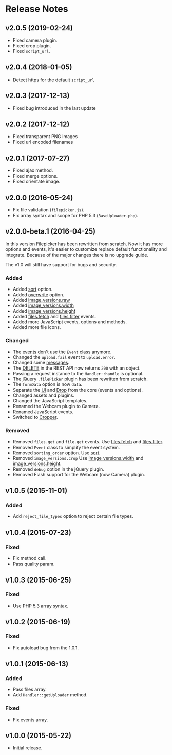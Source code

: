 # Release Notes

## v2.0.5 (2019-02-24)

- Fixed camera plugin.
- Fixed crop plugin.
- Fixed `script_url`.

## v2.0.4 (2018-01-05)

- Detect https for the default `script_url`

## v2.0.3 (2017-12-13)

- Fixed bug introduced in the last update

## v2.0.2 (2017-12-12)

- Fixed transparent PNG images
- Fixed url encoded filenames

## v2.0.1 (2017-07-27)

- Fixed ajax method.
- Fixed merge options.
- Fixed orientate image.

## v2.0.0 (2016-05-24)

- Fix file validation (`filepicker.js`).
- Fix array syntax and scope for PHP 5.3 (`BaseUploader.php`).

## v2.0.0-beta.1 (2016-04-25)

In this version Filepicker has been rewritten from scratch. Now it has more options and events, it's easier to customize replace default functionality and integrate. Because of the major changes there is no upgrade guide.

The v1.0 will still have support for bugs and security.

### Added

- Added [sort](configphp.md#sort) option.
- Added [overwrite](configphp.md#overwrite) option.
- Added [image_versions.raw](configphp.md#raw)
- Added [image_versions.width](configphp.md#width)
- Added [image_versions.height](configphp.md#height)
- Added [files.fetch](apiphp.md#filesfetch) and [files.filter](apiphp.md#filesfilter) events.
- Added more JavaScript events, options and methods.
- Added more file icons.

### Changed

- The [events](apiphp.md#available-events) don't use the `Event` class anymore.
- Changed the `upload.fail` event to `upload.error`.
- Changed some [messages](configphp.md#messages).
- The [DELETE](apiphp.md#delete-a-file) in the REST API now returns `200` with an object.
- Passing a request instance to the `Handler::handle` is optional.
- The jQuery `.filePicker` plugin has been rewritten from scratch.
- The `formData` option is now `data`.
- Separate the [UI](ui.md) and [Drop](drop.md) from the core (events and options).
- Changed assets and plugins. 
- Changed the JavaScript templates. 
- Renamed the Webcam plugin to Camera.
- Renamed JavaScript events.
- Switched to [Cropper](https://github.com/fengyuanchen/cropper).

### Removed

- Removed `files.get` and `file.get` events. Use [files.fetch](apiphp.md#filesfetch) and [files.filter](apiphp.md#filesfilter).
- Removed `Event` class to simplify the event system.
- Removed `sorting_order` option. Use [sort](configphp.md#sort).
- Removed `image_versions.crop` Use [image_versions.width](configphp.md#width) and [image_versions.height](configphp.md#height).
- Removed `debug` option in the jQuery plugin.
- Removed Flash support for the Webcam (now Camera) plugin.


## v1.0.5 (2015-11-01)

### Added

- Add `reject_file_types` option to reject certain file types.
    
## v1.0.4 (2015-07-23)

### Fixed

- Fix method call.
- Pass quality param.

## v1.0.3 (2015-06-25)

### Fixed 

- Use PHP 5.3 array syntax.
    
## v1.0.2 (2015-06-19)

### Fixed

- Fix autoload bug from the 1.0.1.
    
## v1.0.1 (2015-06-13)

### Added

- Pass files array.
- Add `Handler::getUploader` method.

### Fixed

- Fix events array.

## v1.0.0 (2015-05-22)

- Initial release.

